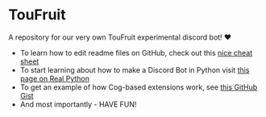 # TouFruit
A repository for our very own TouFruit experimental discord bot! ♥

- To learn how to edit readme files on GitHub, check out this [nice cheat sheet](https://docs.github.com/en/github/writing-on-github/basic-writing-and-formatting-syntax)
- To start learning about how to make a Discord Bot in Python visit [this page on Real Python](https://realpython.com/how-to-make-a-discord-bot-python/#how-to-make-a-discord-bot-in-python)
- To get an example of how Cog-based extensions work, see [this GitHub Gist](https://gist.github.com/leovoel/46cd89ed6a8f41fd09c5)
- And most importantly - HAVE FUN!

